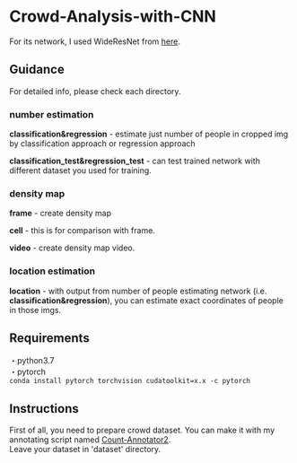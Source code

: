 # Crowd-Analysis-with-CNN

For its network, I used WideResNet from [here](https://github.com/nabenabe0928/wide-resnet-pytorch).  

## Guidance
For detailed info, please check each directory.  

### number estimation

**classification&regression** - estimate just number of people in cropped img by classification approach or regression approach  

**classification_test&regression_test** - can test trained network with different dataset you used for training.    

### density map

**frame** - create density map  

**cell** - this is for comparison with frame.    

**video** - create density map video.  

### location estimation

**location** - with output from number of people estimating network (i.e. **classification&regression**), you can estimate exact coordinates of people in those imgs.  

## Requirements 
・python3.7  
・pytorch   
    `conda install pytorch torchvision cudatoolkit=x.x -c pytorch` 
    
## Instructions
First of all, you need to prepare crowd dataset. You can make it with my annotating script named [Count-Annotator2](https://github.com/ba-san/Count-Annotator2).  
Leave your dataset in 'dataset' directory.  

